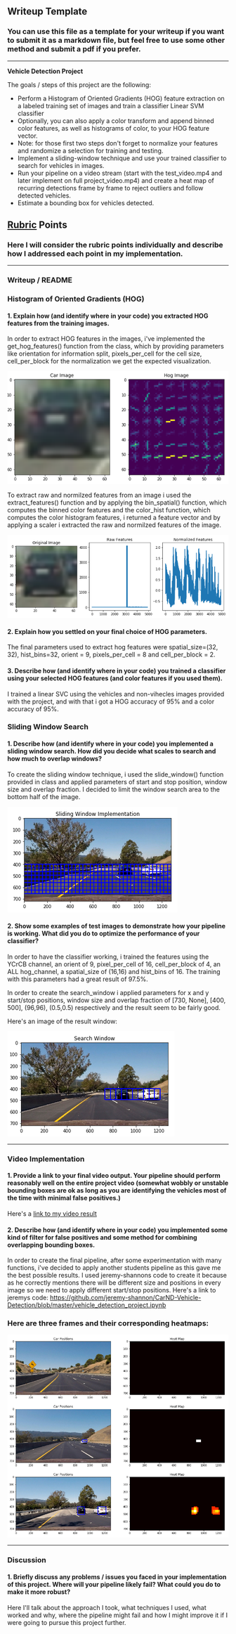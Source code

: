 ## Writeup Template
### You can use this file as a template for your writeup if you want to submit it as a markdown file, but feel free to use some other method and submit a pdf if you prefer.

---

**Vehicle Detection Project**

The goals / steps of this project are the following:

* Perform a Histogram of Oriented Gradients (HOG) feature extraction on a labeled training set of images and train a classifier Linear SVM classifier
* Optionally, you can also apply a color transform and append binned color features, as well as histograms of color, to your HOG feature vector. 
* Note: for those first two steps don't forget to normalize your features and randomize a selection for training and testing.
* Implement a sliding-window technique and use your trained classifier to search for vehicles in images.
* Run your pipeline on a video stream (start with the test_video.mp4 and later implement on full project_video.mp4) and create a heat map of recurring detections frame by frame to reject outliers and follow detected vehicles.
* Estimate a bounding box for vehicles detected.

[//]: # (Image References)
[image1]: ./examples/car_not_car.png
[image2]: ./examples/HOG_example.jpg
[image3]: ./examples/sliding_windows.jpg
[image4]: ./examples/sliding_window.jpg
[image5]: ./examples/bboxes_and_heat.png
[image6]: ./examples/labels_map.png
[image7]: ./examples/output_bboxes.png
[video1]: ./project_video.mp4

## [Rubric](https://review.udacity.com/#!/rubrics/513/view) Points
### Here I will consider the rubric points individually and describe how I addressed each point in my implementation.  

---
### Writeup / README

### Histogram of Oriented Gradients (HOG)

#### 1. Explain how (and identify where in your code) you extracted HOG features from the training images.

In order to extract HOG features in the images, i've implemented the get_hog_features() function from the class, which by providing parameters like orientation for information split, pixels_per_cell for the cell size, cell_per_block for the normalization we get the expected visualization.

![title](./writeup_images/hog.PNG)

To extract raw and normilzed features from an image i used the extract_features() function and by applying the bin_spatial() function, which computes the binned color features and the color_hist function, which computes the color histogram features, i returned a feature vector and by applying a scaler i extracted the raw and normilzed features of the image.

![title](./writeup_images/raw_images.PNG)

#### 2. Explain how you settled on your final choice of HOG parameters.

The final parameters used to extract hog features were spatial_size=(32, 32), hist_bins=32, orient = 9, pixels_per_cell = 8 and cell_per_block = 2.

#### 3. Describe how (and identify where in your code) you trained a classifier using your selected HOG features (and color features if you used them).

I trained a linear SVC using the vehicles and non-vihecles images provided with the project, and with that i got a HOG accuracy of 95% and a color accuracy of 95%.

### Sliding Window Search

#### 1. Describe how (and identify where in your code) you implemented a sliding window search.  How did you decide what scales to search and how much to overlap windows?

To create the sliding window technique, i used the slide_window() function provided in class and applied parameters of start and stop position, window size and overlap fraction. I decided to limit the window search area to the bottom half of the image.

![title](./writeup_images/sliding.PNG)

#### 2. Show some examples of test images to demonstrate how your pipeline is working.  What did you do to optimize the performance of your classifier?

In order to have the classifier working, i trained the features using the YCrCB channel, an orient of 9, pixel_per_cell of 16, cell_per_block of 4, an ALL hog_channel, a spatial_size of (16,16) and hist_bins of 16. The training with this parameters had a great result of 97.5%.

In order to create the search_window i applied parameters for x and y start/stop positions, window size and overlap fraction of [730, None], [400, 500], (96,96), (0.5,0.5) respectively and the result seem to be fairly good.

Here's an image of the result window:

![title](./writeup_images/search_window.PNG)

---

### Video Implementation

#### 1. Provide a link to your final video output.  Your pipeline should perform reasonably well on the entire project video (somewhat wobbly or unstable bounding boxes are ok as long as you are identifying the vehicles most of the time with minimal false positives.)
Here's a [link to my video result](./project_1.mp4)


#### 2. Describe how (and identify where in your code) you implemented some kind of filter for false positives and some method for combining overlapping bounding boxes.

In order to create the final pipeline, after some experimentation with many functions, i've decided to apply another students pipeline as this gave me the best possible results. I used jeremy-shannons code to create it because as he correctly mentions there will be different size and positions in every image so we need to apply different start/stop positions. Here's a link to jeremys code: https://github.com/jeremy-shannon/CarND-Vehicle-Detection/blob/master/vehicle_detection_project.ipynb

### Here are three frames and their corresponding heatmaps:

![title](./writeup_images/positions.PNG)

---

### Discussion

#### 1. Briefly discuss any problems / issues you faced in your implementation of this project.  Where will your pipeline likely fail?  What could you do to make it more robust?

Here I'll talk about the approach I took, what techniques I used, what worked and why, where the pipeline might fail and how I might improve it if I were going to pursue this project further.  

